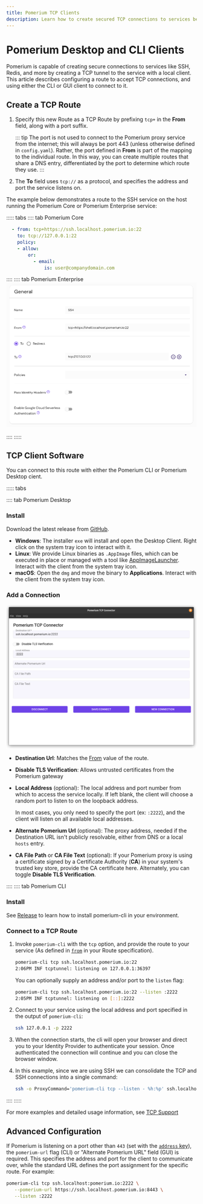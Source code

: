 ```yaml
---
title: Pomerium TCP Clients
description: Learn how to create secured TCP connections to services behind Pomerium.
---
```


# Pomerium Desktop and CLI Clients

Pomerium is capable of creating secure connections to services like SSH, Redis, and more by creating a TCP tunnel to the service with a local client. This article describes configuring a route to accept TCP connections, and using either the CLI or GUI client to connect to it.

## Create a TCP Route

1. Specify this new Route as a TCP Route by prefixing `tcp+` in the **From** field, along with a port suffix.

   ::: tip
   The port is not used to connect to the Pomerium proxy service from the internet; this will always be port 443 (unless otherwise defined in `config.yaml`). Rather, the port defined in **From** is part of the mapping to the individual route. In this way, you can create multiple routes that share a DNS entry, differentiated by the port to determine which route they use.
   :::

1. The **To** field uses `tcp://` as a protocol, and specifies the address and port the service listens on.

The example below demonstrates a route to the SSH service on the host running the Pomerium Core or Pomerium Enterprise service:

::::: tabs
:::: tab Pomerium Core

```yaml
  - from: tcp+https://ssh.localhost.pomerium.io:22
    to: tcp://127.0.0.1:22
    policy:
    - allow:
        or:
          - email:
              is: user@companydomain.com
```
::::
:::: tab Pomerium Enterprise
![Example TCP route for SSH](./img/tcp-ssh-route.png)

::::
:::::

## TCP Client Software

You can connect to this route with either the Pomerium CLI or Pomerium Desktop cient.

::::: tabs

:::: tab Pomerium Desktop
### Install

Download the latest release from [GitHub](https://github.com/pomerium/desktop-client/releases).

- **Windows**: The installer `exe` will install and open the Desktop Client. Right click on the system tray icon to interact with it.
- **Linux**: We provide Linux binaries as `.AppImage` files, which can be executed in place or managed with a tool like [AppImageLauncher](https://github.com/TheAssassin/AppImageLauncher). Interact with the client from the system tray icon.
- **macOS**: Open the `dmg` and move the binary to **Applications**. Interact with the client from the system tray icon.

### Add a Connection

![A new connection to an SSH gateway](./img/desktop/new-ssh-connection.png)

- **Destination Url**: Matches the [From](/enterprise/reference/manage.md#from) value of the route. <!-- Protocols never, ports always -->

- **Disable TLS Verification**: Allows untrusted certificates from the Pomerium gateway

- **Local Address** (optional): The local address and port number from which to access the service locally. If left blank, the client will choose a random port to listen to on the loopback address. <!-- Only ever port? -->

   In most cases, you only need to specify the port (ex: `:2222`), and the client will listen on all available local addresses.

- **Alternate Pomerium Url** (optional): The proxy address, needed if the Destination URL isn't publicly resolvable, either from DNS or a local `hosts` entry.

- **CA File Path** or **CA File Text** (optional): If your Pomerium proxy is using a certificate signed by a Certificate Authority (**CA**) in your system's trusted key store, provide the CA certificate here. Alternately, you can toggle **Disable TLS Verification**.

::::
:::: tab Pomerium CLI

### Install

See [Release](/docs/releases.md#pomerium-cli) to learn how to install pomerium-cli in your environment.

### Connect to a TCP Route

1. Invoke `pomerium-cli` with the `tcp` option, and provide the route to your service (As defined in [`from`](/reference/readme.md#from) in your Route specification).

   ```bash
   pomerium-cli tcp ssh.localhost.pomerium.io:22
   2:06PM INF tcptunnel: listening on 127.0.0.1:36397
   ```


   You can optionally supply an address and/or port to the `listen` flag:

   ```bash
   pomerium-cli tcp ssh.localhost.pomerium.io:22 --listen :2222
   2:05PM INF tcptunnel: listening on [::]:2222
   ```

1. Connect to your service using the local address and port specified in the output of `pomerium-cli`:

   ```bash
   ssh 127.0.0.1 -p 2222
   ```

1. When the connection starts, the cli will open your browser and direct you to your Identity Provider to authenticate your session. Once authenticated the connection will continue and you can close the browser window.

1. In this example, since we are using SSH we can consolidate the TCP and SSH connections into a single command:

   ```bash
   ssh -o ProxyCommand='pomerium-cli tcp --listen - %h:%p' ssh.localhost.pomerium.io
   ```

::::
:::::

For more examples and detailed usage information, see [TCP Support](/docs/topics/tcp-support.md)

## Advanced Configuration

If Pomerium is listening on a port other than `443` (set with the [`address` key](/reference/readme.md#address)), the `pomerium-url` flag (CLI) or "Alternate Pomerium URL" field (GUI) is required. This specifies the address and port for the client to communicate over, while the standard URL defines the port assignment for the specific route. For example:

```bash
pomerium-cli tcp ssh.localhost:pomerium.io:2222 \
   --pomerium-url https://ssh.localhost.pomerium.io:8443 \
   --listen :2222
```